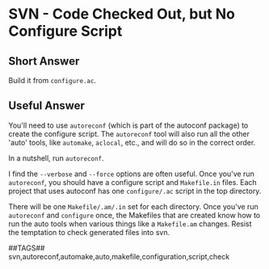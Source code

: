 # SVN - Code Checked Out, but No Configure Script

## Short Answer

Build it from `configure.ac`.

## Useful Answer

You'll need to use `autoreconf` (which is part of the autoconf package)
to create the configure script. The `autoreconf` tool will also run
all the other 'auto' tools, like `automake`, `aclocal`, etc.,
and will do so in the correct order.

In a nutshell, run `autoreconf`.

I find the `--verbose` and `--force` options are often useful.
Once you've run `autoreconf`, you should have a configure script and 
`Makefile.in` files. Each project that uses autoconf has one `configure/.ac`
script in the top directory.

There will be one `Makefile/.am/.in` set for each directory.
Once you've run `autoreconf` and `configure` once, the Makefiles
that are created know how to run the auto tools when various things like
a `Makefile.am` changes. Resist the temptation to check generated files into svn.

##TAGS##
svn,autoreconf,automake,auto,makefile,configuration,script,check